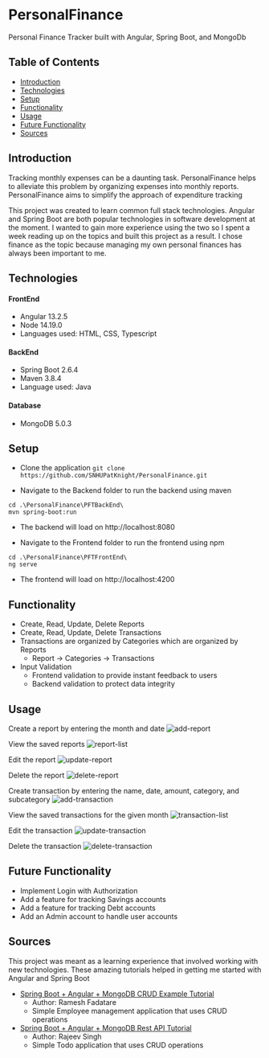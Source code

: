 # PersonalFinance
Personal Finance Tracker built with Angular, Spring Boot, and MongoDb

## Table of Contents
* [Introduction](#Introduction)
* [Technologies](#Technologies)
* [Setup](#Setup)
* [Functionality](#Functionality)
* [Usage](#Usage)
* [Future Functionality](#Future-Functionality)
* [Sources](#Sources)

## Introduction
Tracking monthly expenses can be a daunting task. PersonalFinance helps to alleviate this problem by organizing expenses into monthly reports. PersonalFinance aims to simplify the approach of expenditure tracking

This project was created to learn common full stack technologies. Angular and Spring Boot are both popular technologies in software development at the moment. I wanted to gain more experience using the two so I spent a week reading up on the topics and built this project as a result. I chose finance as the topic because managing my own personal finances has always been important to me. 

## Technologies
#### FrontEnd
* Angular 13.2.5
* Node 14.19.0
* Languages used: HTML, CSS, Typescript
#### BackEnd
* Spring Boot 2.6.4
* Maven 3.8.4
* Language used: Java
#### Database
* MongoDB 5.0.3

## Setup
* Clone the application
`git clone https://github.com/SNHUPatKnight/PersonalFinance.git`

* Navigate to the Backend folder to run the backend using maven
```
cd .\PersonalFinance\PFTBackEnd\
mvn spring-boot:run
```
* The backend will load on http://localhost:8080

* Navigate to the Frontend folder to run the frontend using npm
```
cd .\PersonalFinance\PFTFrontEnd\
ng serve
```
* The frontend will load on http://localhost:4200

## Functionality
* Create, Read, Update, Delete Reports
* Create, Read, Update, Delete Transactions
* Transactions are organized  by Categories which are organized  by Reports
     * Report -> Categories -> Transactions
* Input Validation
     * Frontend validation to provide instant feedback to users
     * Backend validation to protect data integrity

## Usage 
Create a report by entering the month and date
![add-report](https://user-images.githubusercontent.com/82788581/158025173-bfcadf29-e62c-4b05-92d3-60c7f1d65aab.png)

View the saved reports
![report-list](https://user-images.githubusercontent.com/82788581/158025183-5a3f0da0-0373-4b5e-9888-e977fc714ec3.png)

Edit the report
![update-report](https://user-images.githubusercontent.com/82788581/158025192-dc242929-2c3e-4155-939b-365d3f647b4d.png)

Delete the report
![delete-report](https://user-images.githubusercontent.com/82788581/158025200-28656907-01f8-49b3-ac53-c00be1d72129.png)

Create transaction by entering the name, date, amount, category, and subcategory
![add-transaction](https://user-images.githubusercontent.com/82788581/158025207-1ece5f26-452d-4c7b-a382-63b3aff8c5e7.png)

View the saved transactions for the given month
![transaction-list](https://user-images.githubusercontent.com/82788581/158025219-55696b3e-6757-4350-880d-4606692ca8bf.png)

Edit the transaction
![update-transaction](https://user-images.githubusercontent.com/82788581/158025226-1d7694b3-dc0d-46aa-a8d7-ecaca70d39f0.png)

Delete the transaction
![delete-transaction](https://user-images.githubusercontent.com/82788581/158025238-996564d9-2e3b-43bf-a1ab-d7b3d8215d77.png)

## Future Functionality
* Implement Login with Authorization
* Add a feature for tracking Savings accounts
* Add a feature for tracking Debt accounts
* Add an Admin account to handle user accounts

## Sources
This project was meant as a learning experience that involved working with new technologies. These amazing tutorials helped in getting me started with Angular and Spring Boot
* [Spring Boot + Angular + MongoDB CRUD Example Tutorial](https://www.javaguides.net/2019/12/spring-boot-angular-mongodb-crud-example-tutorial.html)
     * Author: Ramesh Fadatare
     * Simple Employee management application that uses CRUD operations
* [Spring Boot + Angular + MongoDB Rest API Tutorial](https://www.callicoder.com/spring-boot-mongodb-angular-js-rest-api-tutorial/)
     * Author: Rajeev Singh
     * Simple Todo application that uses CRUD operations
